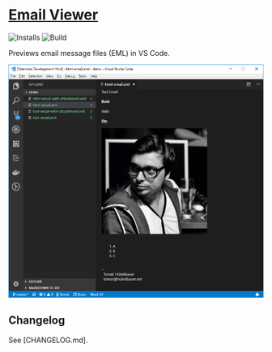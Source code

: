 # [Email Viewer](https://marketplace.visualstudio.com/items?itemName=TomasHubelbauer.email-viewer)
![Installs](https://vsmarketplacebadge.apphb.com/installs-short/TomasHubelbauer.email-viewer.svg)
![Build](https://api.travis-ci.org/TomasHubelbauer/vscode-email-viewer.svg?branch=master)

Previews email message files (EML) in VS Code.

![screenshot](screenshot.png)

## Changelog

See [CHANGELOG.md].
